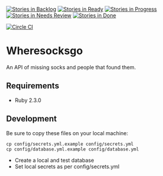 [![Stories in Backlog](https://badge.waffle.io/rimian/wheresocksgo.png?label=backlog&title=Backlog)](https://waffle.io/rimian/wheresocksgo)
[![Stories in Ready](https://badge.waffle.io/rimian/wheresocksgo.png?label=ready&title=Ready)](https://waffle.io/rimian/wheresocksgo)
[![Stories in Progress](https://badge.waffle.io/rimian/wheresocksgo.png?label=In%20Progress&title=In%20Progress)](https://waffle.io/rimian/wheresocksgo)
[![Stories in Needs Review](https://badge.waffle.io/rimian/wheresocksgo.png?label=Needs%20Review&title=Needs%20Review)](https://waffle.io/rimian/wheresocksgo)
[![Stories in Done](https://badge.waffle.io/rimian/wheresocksgo.png?label=Done&title=Done)](https://waffle.io/rimian/wheresocksgo)

[![Circle CI](https://circleci.com/gh/rimian/wheresocksgo.svg?style=svg)](https://circleci.com/gh/rimian/wheresocksgo)

# Wheresocksgo

An API of missing socks and people that found them.

## Requirements

* Ruby 2.3.0

## Development

Be sure to copy these files on your local machine:

```
cp config/secrets.yml.example config/secrets.yml
cp config/database.yml.example config/database.yml
```

* Create a local and test database
* Set local secrets as per config/secrets.yml
